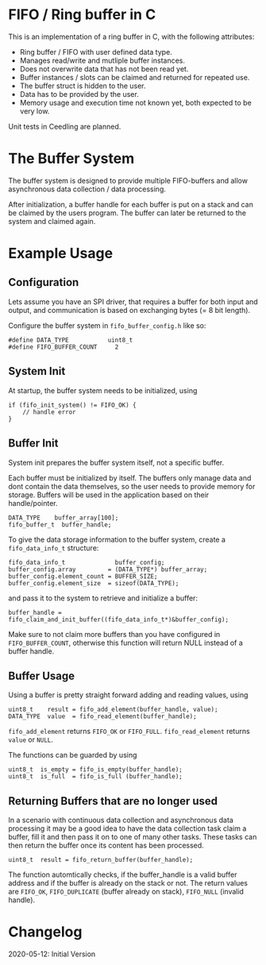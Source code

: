 FIFO / Ring buffer in C
===

This is an implementation of a ring buffer in C, with the following attributes:

- Ring buffer / FIFO with user defined data type.
- Manages read/write and mutliple buffer instances.
- Does not overwrite data that has not been read yet.
- Buffer instances / slots can be claimed and returned for repeated use.
- The buffer struct is hidden to the user.
- Data has to be provided by the user.
- Memory usage and execution time not known yet, both expected to be very low.
  
Unit tests in Ceedling are planned.

The Buffer System
===

The buffer system is designed to provide multiple FIFO-buffers and allow
asynchronous data collection / data processing.

After initialization, a buffer handle for each buffer is put on a stack and can
be claimed by the users program. The buffer can later be returned to the
system and claimed again.

Example Usage
===

## Configuration

Lets assume you have an SPI driver, that requires a buffer for both input and
output, and communication is based on exchanging bytes (= 8 bit length).

Configure the buffer system in `fifo_buffer_config.h` like so:
```
#define DATA_TYPE           uint8_t
#define FIFO_BUFFER_COUNT     2
```

## System Init

At startup, the buffer system needs to be initialized, using
```
if (fifo_init_system() != FIFO_OK) {
    // handle error
}
```

## Buffer Init

System init prepares the buffer system itself, not a specific buffer.

Each buffer must be initialized by itself. The buffers only manage data and
dont contain the data themselves, so the user needs to provide memory for
storage. Buffers will be used in the application based on their handle/pointer.

```
DATA_TYPE    buffer_array[100];
fifo_buffer_t  buffer_handle;
```

To give the data storage information to the buffer system, create a
`fifo_data_info_t` structure:
```
fifo_data_info_t              buffer_config;
buffer_config.array         = (DATA_TYPE*) buffer_array;
buffer_config.element_count = BUFFER_SIZE;
buffer_config.element_size  = sizeof(DATA_TYPE);
```
and pass it to the system to retrieve and initialize a buffer:
```
buffer_handle = fifo_claim_and_init_buffer((fifo_data_info_t*)&buffer_config);
```
Make sure to not claim more buffers than you have configured in
`FIFO_BUFFER_COUNT`, otherwise this function will return NULL instead of a buffer
handle.

## Buffer Usage

Using a buffer is pretty straight forward adding and reading values, using
```
uint8_t    result = fifo_add_element(buffer_handle, value);
DATA_TYPE  value  = fifo_read_element(buffer_handle);
```

`fifo_add_element` returns `FIFO_OK` or `FIFO_FULL`.
`fifo_read_element` returns `value` or `NULL`.

The functions can be guarded by using
```
uint8_t  is_empty = fifo_is_empty(buffer_handle);
uint8_t  is_full  = fifo_is_full (buffer_handle);
```

## Returning Buffers that are no longer used

In a scenario with continuous data collection and asynchronous data processing
it may be a good idea to have the data collection task claim a buffer, fill it
and then pass it on to one of many other tasks. These tasks can then return the
buffer once its content has been processed.
```
uint8_t  result = fifo_return_buffer(buffer_handle);
```
The function automtically checks, if the buffer_handle is a valid buffer
address and if the buffer is already on the stack or not. The return values are
`FIFO_OK`, `FIFO_DUPLICATE` (buffer already on stack), `FIFO_NULL` (invalid handle).

# Changelog

2020-05-12: Initial Version
